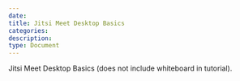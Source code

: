 ```yaml
---
date:
title: Jitsi Meet Desktop Basics
categories:
description:
type: Document
---
```


Jitsi Meet Desktop Basics (does not include whiteboard in tutorial).